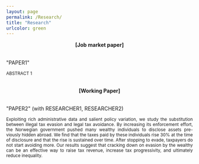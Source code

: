 ```yaml
---
layout: page
permalink: /Research/
title: "Research"
urlcolor: green
---
```


<div align="center">
 <b>[Job market paper]</b>
</div>
&nbsp;  

"PAPER1"

<p align="justify">
  <sub><span class="blue-text">ABSTRACT 1</span></sub>
</p>
&nbsp; 

<div align="center">
 <b>[Working Paper]</b>
</div>
&nbsp;  

 
"PAPER2" (with RESEARCHER1, RESEARCHER2)
 <p align="justify">
<sub> Exploiting rich administrative data and salient policy variation, we study the substitution between illegal tax evasion and legal tax avoidance. By increasing its enforcement effort, the Norwegian government pushed many wealthy individuals to disclose assets pre-
viously hidden abroad. We find that the taxes paid by these individuals rise 30% at the time of disclosure and that the rise is sustained over time. After stopping to evade, taxpayers do not start avoiding more. Our results suggest that cracking down on evasion by the wealthy can be an effective way to raise tax revenue, increase tax progressivity, and ultimately reduce inequality. </sub>
</p>
&nbsp;   
